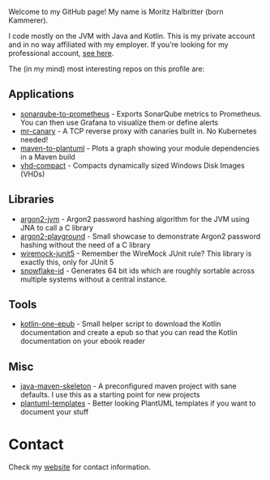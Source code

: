 Welcome to my GitHub page! My name is Moritz Halbritter (born Kammerer).

I code mostly on the JVM with Java and Kotlin. This is my private account and in no way affiliated with my employer. If you're looking for my professional account, [see here](https://github.com/mhalbritter/).

The (in my mind) most interesting repos on this profile are:

## Applications

* [sonarqube-to-prometheus](https://github.com/phxql/sonarqube-to-prometheus) - Exports SonarQube metrics to Prometheus. You can then use Grafana to visualize them or define alerts
* [mr-canary](https://github.com/phxql/mr-canary) - A TCP reverse proxy with canaries built in. No Kubernetes needed!
* [maven-to-plantuml](https://github.com/phxql/maven-to-plantuml) - Plots a graph showing your module dependencies in a Maven build
* [vhd-compact](https://github.com/phxql/vhd-compact) - Compacts dynamically sized Windows Disk Images (VHDs)

## Libraries

* [argon2-jvm](https://github.com/phxql/argon2-jvm) - Argon2 password hashing algorithm for the JVM using JNA to call a C library
* [argon2-playground](https://github.com/phxql/argon2-playground) - Small showcase to demonstrate Argon2 password hashing without the need of a C library
* [wiremock-junit5](https://github.com/phxql/wiremock-junit5) - Remember the WireMock JUnit rule? This library is exactly this, only for JUnit 5
* [snowflake-id](https://github.com/phxql/snowflake-id) - Generates 64 bit ids which are roughly sortable across multiple systems without a central instance.

## Tools

* [kotlin-one-epub](https://github.com/phxql/kotlin-one-epub) - Small helper script to download the Kotlin documentation and create a epub so that you can read the Kotlin documentation on your ebook reader

## Misc 

* [java-maven-skeleton](https://github.com/phxql/java-maven-skeleton) - A preconfigured maven project with sane defaults. I use this as a starting point for new projects
* [plantuml-templates](https://github.com/phxql/plantuml-templates) - Better looking PlantUML templates if you want to document your stuff

# Contact

Check my [website](https://www.mkammerer.de/contact/) for contact information.

